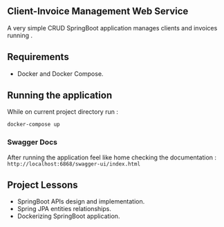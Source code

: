  ## Client-Invoice Management Web Service

A very simple CRUD SpringBoot application manages clients and invoices running .

## Requirements
- Docker and Docker Compose.
## Running the application
While on current project directory run :
```bash
docker-compose up
```
### Swagger Docs
After running the application feel like home checking the documentation  : 
`http://localhost:6868/swagger-ui/index.html`
## Project Lessons
- SpringBoot APIs design and implementation.
- Spring JPA entities relationships.
- Dockerizing SpringBoot application.
